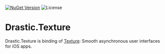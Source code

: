[![NuGet Version](https://img.shields.io/nuget/v/Drastic.Texture.svg)](https://www.nuget.org/packages/Drastic.Texture/) ![License](https://img.shields.io/badge/License-MIT-blue.svg)

# Drastic.Texture

Drastic.Texture is binding of [Texture](https://github.com/texturegroup/texture): Smooth asynchronous user interfaces for iOS apps.